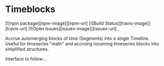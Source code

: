 # Timeblocks

[![npm package][npm-image]][npm-url]
[![Build Status][travis-image]][travis-url]
[![Open Issues][issues-image]][issues-url]
<a href="https://github.com/kwhitley/timeblocks" target="\_parent">
  <img alt="" src="https://img.shields.io/github/stars/kwhitley/timeblocks.svg?style=social&label=Star" />
</a>
<a href="https://twitter.com/kevinrwhitley" target="\_parent">
  <img alt="" src="https://img.shields.io/twitter/follow/kevinrwhitley.svg?style=social&label=Follow" />
</a>

Accrue automerging blocks of time (Segments) into a single Timeline.  Useful for timeseries "math" and accruing incoming timeseries blocks into simplified structures.

Interface to follow...
